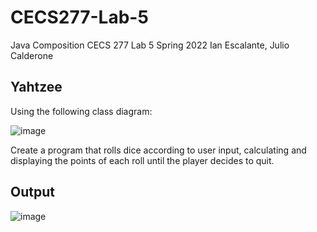 # CECS277-Lab-5
Java Composition
CECS 277 Lab 5 Spring 2022
Ian Escalante, Julio Calderone

## Yahtzee
Using the following class diagram:

![image](https://github.com/ian-es/CECS277-Lab-6/assets/103468553/3ef4708a-edda-4121-860f-af9c41a17a33)

Create a program that rolls dice according to user input, calculating and displaying the points of each roll until the player decides to quit.

## Output
![image](https://github.com/ian-es/CECS277-Lab-6/assets/103468553/0e8b31a5-603a-4a16-9273-6cc4f03709a5)

